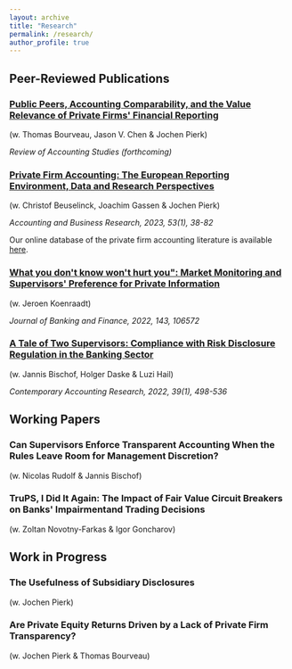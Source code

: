 ```yaml
---
layout: archive
title: "Research"
permalink: /research/
author_profile: true
---
```


## Peer-Reviewed Publications

### [Public Peers, Accounting Comparability, and the Value Relevance of Private Firms' Financial Reporting](https://link.springer.com/article/10.1007/s11142-022-09707-y)

(w. Thomas Bourveau, Jason V. Chen & Jochen Pierk)

_Review of Accounting Studies (forthcoming)_

### [Private Firm Accounting: The European Reporting Environment, Data and Research Perspectives](https://www.tandfonline.com/doi/full/10.1080/00014788.2021.1982670)

(w. Christof Beuselinck, Joachim Gassen & Jochen Pierk)

_Accounting and Business Research, 2023, 53(1), 38-82_

Our online database of the private firm accounting literature is available [here](https://accresearch.shinyapps.io/private_firm_lit/).

### [What you don't know won't hurt you": Market Monitoring and Supervisors' Preference for Private Information](https://www.sciencedirect.com/science/article/abs/pii/S0378426622001686)

(w. Jeroen Koenraadt)

_Journal of Banking and Finance, 2022, 143, 106572_

### [A Tale of Two Supervisors: Compliance with Risk Disclosure Regulation in the Banking Sector](https://onlinelibrary.wiley.com/doi/10.1111/1911-3846.12715)

(w. Jannis Bischof, Holger Daske & Luzi Hail)

_Contemporary Accounting Research, 2022, 39(1), 498-536_

## Working Papers

###   Can Supervisors Enforce Transparent Accounting When the Rules Leave Room for Management Discretion?

(w. Nicolas Rudolf & Jannis Bischof)


### TruPS, I Did It Again: The Impact of Fair Value  Circuit Breakers on Banks' Impairmentand Trading Decisions

(w. Zoltan Novotny-Farkas & Igor Goncharov)


## Work in Progress

### The Usefulness of Subsidiary Disclosures

(w. Jochen Pierk)

### Are Private Equity Returns Driven by a Lack of Private Firm Transparency? 

(w. Jochen Pierk & Thomas Bourveau)




